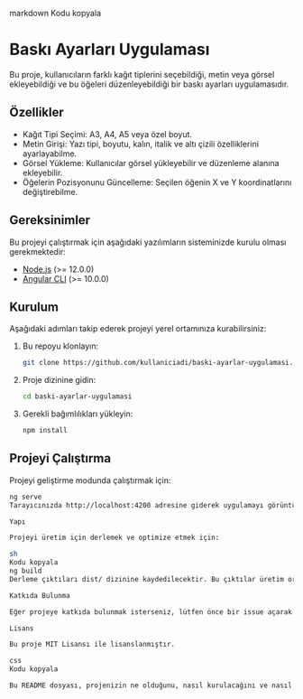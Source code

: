 markdown
Kodu kopyala
# Baskı Ayarları Uygulaması

Bu proje, kullanıcıların farklı kağıt tiplerini seçebildiği, metin veya görsel ekleyebildiği ve bu öğeleri düzenleyebildiği bir baskı ayarları uygulamasıdır.

## Özellikler

- Kağıt Tipi Seçimi: A3, A4, A5 veya özel boyut.
- Metin Girişi: Yazı tipi, boyutu, kalın, italik ve altı çizili özelliklerini ayarlayabilme.
- Görsel Yükleme: Kullanıcılar görsel yükleyebilir ve düzenleme alanına ekleyebilir.
- Öğelerin Pozisyonunu Güncelleme: Seçilen öğenin X ve Y koordinatlarını değiştirebilme.

## Gereksinimler

Bu projeyi çalıştırmak için aşağıdaki yazılımların sisteminizde kurulu olması gerekmektedir:

- [Node.js](https://nodejs.org/) (>= 12.0.0)
- [Angular CLI](https://angular.io/cli) (>= 10.0.0)

## Kurulum

Aşağıdaki adımları takip ederek projeyi yerel ortamınıza kurabilirsiniz:

1. Bu repoyu klonlayın:

    ```sh
    git clone https://github.com/kullaniciadi/baski-ayarlar-uygulamasi.git
    ```

2. Proje dizinine gidin:

    ```sh
    cd baski-ayarlar-uygulamasi
    ```

3. Gerekli bağımlılıkları yükleyin:

    ```sh
    npm install
    ```

## Projeyi Çalıştırma

Projeyi geliştirme modunda çalıştırmak için:

```sh
ng serve
Tarayıcınızda http://localhost:4200 adresine giderek uygulamayı görüntüleyebilirsiniz. Uygulama herhangi bir dosyada değişiklik yaptığınızda otomatik olarak yeniden yüklenecektir.

Yapı

Projeyi üretim için derlemek ve optimize etmek için:

sh
Kodu kopyala
ng build
Derleme çıktıları dist/ dizinine kaydedilecektir. Bu çıktılar üretim ortamında kullanıma hazırdır.

Katkıda Bulunma

Eğer projeye katkıda bulunmak isterseniz, lütfen önce bir issue açarak neyi değiştirmek istediğinizi tartışalım. Büyük değişiklikler için, lütfen önce neyi değiştirmek istediğinizi tartışmak üzere bir konu açınız.

Lisans

Bu proje MIT Lisansı ile lisanslanmıştır.

css
Kodu kopyala

Bu README dosyası, projenizin ne olduğunu, nasıl kurulacağını ve nasıl çalıştırılacağını açıkça belirtiyor. Ayrıca, katkıda bulunma sürecini ve lisans bilgisini de içeriyor. Gerekli bilgileri kendi projenize göre özelleştirebilirsiniz.
